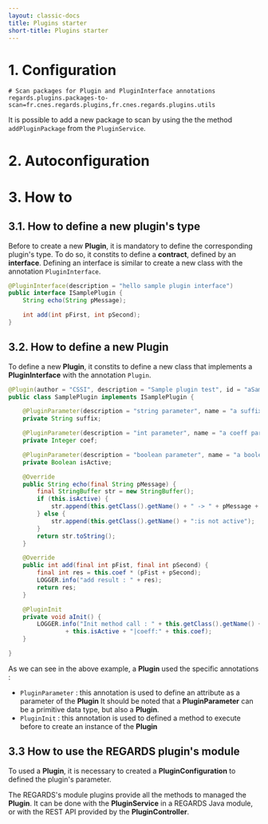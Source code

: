 ```yaml
---
layout: classic-docs
title: Plugins starter
short-title: Plugins starter
---
```


# 1\. Configuration

```properties
# Scan packages for Plugin and PluginInterface annotations
regards.plugins.packages-to-scan=fr.cnes.regards.plugins,fr.cnes.regards.plugins.utils
```
It is possible to add a new package to scan by using the the method `addPluginPackage` from the `PluginService`.

# 2\. Autoconfiguration


# 3\. How to

## 3.1. How to define a new plugin's type
Before to create a new **Plugin**, it is mandatory to define the corresponding plugin's type. To do so, it constits to define a **contract**, defined by an **interface**. Defining an interface is similar to create a new class with the annotation `PluginInterface`.
```java
@PluginInterface(description = "hello sample plugin interface")
public interface ISamplePlugin {
    String echo(String pMessage);

    int add(int pFirst, int pSecond);
}
```

## 3.2. How to define a new Plugin
To define a new **Plugin**, it constits to define a new class that implements a **PluginInterface** with the annotation `Plugin`.
```java
@Plugin(author = "CSSI", description = "Sample plugin test", id = "aSamplePlugin", version = "12345-6789-11")
public class SamplePlugin implements ISamplePlugin {

    @PluginParameter(description = "string parameter", name = "a suffix paramereter")
    private String suffix;

    @PluginParameter(description = "int parameter", name = "a coeff parameter")
    private Integer coef;

    @PluginParameter(description = "boolean parameter", name = "a boolean parameter")
    private Boolean isActive;

    @Override
    public String echo(final String pMessage) {
        final StringBuffer str = new StringBuffer();
        if (this.isActive) {
            str.append(this.getClass().getName() + " -> " + pMessage + " - " + this.suffix);
        } else {
            str.append(this.getClass().getName() + ":is not active");
        }
        return str.toString();
    }

    @Override
    public int add(final int pFist, final int pSecond) {
        final int res = this.coef * (pFist + pSecond);
        LOGGER.info("add result : " + res);
        return res;
    }

    @PluginInit
    private void aInit() {
        LOGGER.info("Init method call : " + this.getClass().getName() + "suffixe:" + this.suffix + "|active:"
                + this.isActive + "|coeff:" + this.coef);
    }

}
```
As we can see in the above example, a **Plugin** used the specific annotations :
+ `PluginParameter` : this annotation is used to define an attribute as a parameter of the **Plugin**
It should be noted that a **PluginParameter** can be a primitive data type, but also a **Plugin**.
+ `PluginInit` : this annotation is used to defined a method to execute before to create an instance of the **Plugin**

## 3.3 How to use the REGARDS plugin's module
To used a **Plugin**, it is necessary to created a **PluginConfiguration** to defined the plugin's parameter.

The REGARDS's module plugins provide all the methods to managed the **Plugin**. It can be done with the **PluginService** in a REGARDS Java module, or with the REST API provided by the **PluginController**.
